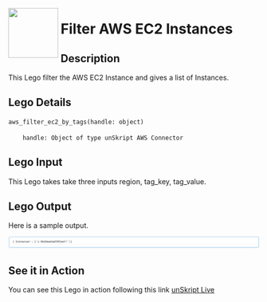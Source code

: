 [<img align="left" src="https://unskript.com/assets/favicon.png" width="100" height="100" style="padding-right: 5px">](https://unskript.com/assets/favicon.png) 
<h1>Filter AWS EC2 Instances </h1>

## Description
This Lego filter the AWS EC2 Instance and gives a list of Instances.


## Lego Details

    aws_filter_ec2_by_tags(handle: object)

        handle: Object of type unSkript AWS Connector

## Lego Input
This Lego takes take three inputs region, tag_key, tag_value. 

## Lego Output
Here is a sample output.

<img src="./1.png">



## See it in Action

You can see this Lego in action following this link [unSkript Live](https://unskript.com)